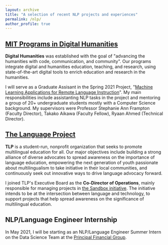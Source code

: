 ```yaml
---
layout: archive
title: "A selection of recent NLP projects and experiences"
permalink: /nlp/
author_profile: true
---
```


[MIT Programs in Digital Humanities](https://digitalhumanities.mit.edu)
---

<b>Digital Humanities</b> was established with the goal of "advancing the humanities with code, communication, and community". Our programs integrate digital and humanities education, teaching, and research, using state-of-the-art digital tools to enrich education and research in the humanities. 

I will serve as a Graduate Assisant in the Spring 2021 Project, "[Machine Learning Applications for Remote Language Instruction](https://github.com/dhmit/lang_learn)". My main responsibilities include assistanting NLP tasks in the project and mentoring a group of 20+ undergraduate students mostly with a Computer Science background. My supervisors were Professor Stephanie Ann Frampton (Faculty Director), Takako Aikawa (Faculty Fellow), Ryaan Ahmed (Technical Director).


[The Language Project](https://www.the-language-project.org/index.html)
---

<b>TLP</b> is a student-run, nonprofit organization that seeks to promote multilingual education for all. Our major objectives include building a strong alliance of diverse advocates to spread awareness on the importance of language education, empowering the next generation of youth passionate about multilingualism to take initiative in their local communities, and continuously seek out innovative ways to drive language advocacy forward.

I joined TLP's Executive Board as the <b>Co-Director of Operations</b>, mainly responsible for managing projects in [the Sandbox initiative](https://www.the-language-project.org/sandbox.html). The initiative intends to be at the intersection between language and technology, to support projects that help spread awareness on the significance of multilingual education.


NLP/Language Engineer Internship
---

In May 2021, I will be starting as an NLP/Language Engineer Summer Intern on the Data Science Team at the [Principal Financial Group](https://www.principal.com).

